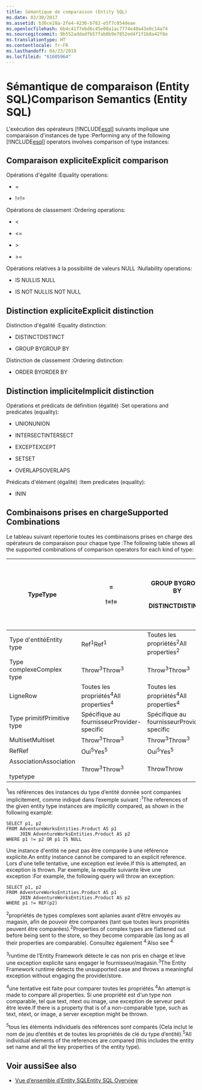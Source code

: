 ```yaml
---
title: Sémantique de comparaison (Entity SQL)
ms.date: 03/30/2017
ms.assetid: b36ce28a-2fe4-4236-b782-e5f7c054deae
ms.openlocfilehash: 6b4c4177ebd6c45e00a1ac7774e40a43e0c14a74
ms.sourcegitcommit: 9b552addadfb57fab0b9e7852ed4f1f1b8a42f8e
ms.translationtype: HT
ms.contentlocale: fr-FR
ms.lasthandoff: 04/23/2019
ms.locfileid: "61605964"
---
```

# <a name="comparison-semantics-entity-sql"></a><span data-ttu-id="824cd-102">Sémantique de comparaison (Entity SQL)</span><span class="sxs-lookup"><span data-stu-id="824cd-102">Comparison Semantics (Entity SQL)</span></span>
<span data-ttu-id="824cd-103">L'exécution des opérateurs [!INCLUDE[esql](../../../../../../includes/esql-md.md)] suivants implique une comparaison d'instances de type :</span><span class="sxs-lookup"><span data-stu-id="824cd-103">Performing any of the following [!INCLUDE[esql](../../../../../../includes/esql-md.md)] operators involves comparison of type instances:</span></span>  
  
## <a name="explicit-comparison"></a><span data-ttu-id="824cd-104">Comparaison explicite</span><span class="sxs-lookup"><span data-stu-id="824cd-104">Explicit comparison</span></span>  
 <span data-ttu-id="824cd-105">Opérations d'égalité :</span><span class="sxs-lookup"><span data-stu-id="824cd-105">Equality operations:</span></span>  
  
- =  
  
- <span data-ttu-id="824cd-106">!=</span><span class="sxs-lookup"><span data-stu-id="824cd-106">!=</span></span>  
  
 <span data-ttu-id="824cd-107">Opérations de classement :</span><span class="sxs-lookup"><span data-stu-id="824cd-107">Ordering operations:</span></span>  
  
- <  
  
- \<=  
  
- \>  
  
- \>=  
  
 <span data-ttu-id="824cd-108">Opérations relatives à la possibilité de valeurs NULL :</span><span class="sxs-lookup"><span data-stu-id="824cd-108">Nullability operations:</span></span>  
  
- <span data-ttu-id="824cd-109">IS NULL</span><span class="sxs-lookup"><span data-stu-id="824cd-109">IS NULL</span></span>  
  
- <span data-ttu-id="824cd-110">IS NOT NULL</span><span class="sxs-lookup"><span data-stu-id="824cd-110">IS NOT NULL</span></span>  
  
## <a name="explicit-distinction"></a><span data-ttu-id="824cd-111">Distinction explicite</span><span class="sxs-lookup"><span data-stu-id="824cd-111">Explicit distinction</span></span>  
 <span data-ttu-id="824cd-112">Distinction d'égalité :</span><span class="sxs-lookup"><span data-stu-id="824cd-112">Equality distinction:</span></span>  
  
- <span data-ttu-id="824cd-113">DISTINCT</span><span class="sxs-lookup"><span data-stu-id="824cd-113">DISTINCT</span></span>  
  
- <span data-ttu-id="824cd-114">GROUP BY</span><span class="sxs-lookup"><span data-stu-id="824cd-114">GROUP BY</span></span>  
  
 <span data-ttu-id="824cd-115">Distinction de classement :</span><span class="sxs-lookup"><span data-stu-id="824cd-115">Ordering distinction:</span></span>  
  
- <span data-ttu-id="824cd-116">ORDER BY</span><span class="sxs-lookup"><span data-stu-id="824cd-116">ORDER BY</span></span>  
  
## <a name="implicit-distinction"></a><span data-ttu-id="824cd-117">Distinction implicite</span><span class="sxs-lookup"><span data-stu-id="824cd-117">Implicit distinction</span></span>  
 <span data-ttu-id="824cd-118">Opérations et prédicats de définition (égalité) :</span><span class="sxs-lookup"><span data-stu-id="824cd-118">Set operations and predicates (equality):</span></span>  
  
- <span data-ttu-id="824cd-119">UNION</span><span class="sxs-lookup"><span data-stu-id="824cd-119">UNION</span></span>  
  
- <span data-ttu-id="824cd-120">INTERSECT</span><span class="sxs-lookup"><span data-stu-id="824cd-120">INTERSECT</span></span>  
  
- <span data-ttu-id="824cd-121">EXCEPT</span><span class="sxs-lookup"><span data-stu-id="824cd-121">EXCEPT</span></span>  
  
- <span data-ttu-id="824cd-122">SET</span><span class="sxs-lookup"><span data-stu-id="824cd-122">SET</span></span>  
  
- <span data-ttu-id="824cd-123">OVERLAPS</span><span class="sxs-lookup"><span data-stu-id="824cd-123">OVERLAPS</span></span>  
  
 <span data-ttu-id="824cd-124">Prédicats d'élément (égalité) :</span><span class="sxs-lookup"><span data-stu-id="824cd-124">Item predicates (equality):</span></span>  
  
- <span data-ttu-id="824cd-125">IN</span><span class="sxs-lookup"><span data-stu-id="824cd-125">IN</span></span>  
  
## <a name="supported-combinations"></a><span data-ttu-id="824cd-126">Combinaisons prises en charge</span><span class="sxs-lookup"><span data-stu-id="824cd-126">Supported Combinations</span></span>  
 <span data-ttu-id="824cd-127">Le tableau suivant répertorie toutes les combinaisons prises en charge des opérateurs de comparaison pour chaque type :</span><span class="sxs-lookup"><span data-stu-id="824cd-127">The following table shows all the supported combinations of comparison operators for each kind of type:</span></span>  
  
|<span data-ttu-id="824cd-128">**Type**</span><span class="sxs-lookup"><span data-stu-id="824cd-128">**Type**</span></span>|**=**<br /><br /> <span data-ttu-id="824cd-129">**\!=**</span><span class="sxs-lookup"><span data-stu-id="824cd-129">**!=**</span></span>|<span data-ttu-id="824cd-130">**GROUP BY**</span><span class="sxs-lookup"><span data-stu-id="824cd-130">**GROUP BY**</span></span><br /><br /> <span data-ttu-id="824cd-131">**DISTINCT**</span><span class="sxs-lookup"><span data-stu-id="824cd-131">**DISTINCT**</span></span>|<span data-ttu-id="824cd-132">**UNION**</span><span class="sxs-lookup"><span data-stu-id="824cd-132">**UNION**</span></span><br /><br /> <span data-ttu-id="824cd-133">**INTERSECT**</span><span class="sxs-lookup"><span data-stu-id="824cd-133">**INTERSECT**</span></span><br /><br /> <span data-ttu-id="824cd-134">**EXCEPT**</span><span class="sxs-lookup"><span data-stu-id="824cd-134">**EXCEPT**</span></span><br /><br /> <span data-ttu-id="824cd-135">**SET**</span><span class="sxs-lookup"><span data-stu-id="824cd-135">**SET**</span></span><br /><br /> <span data-ttu-id="824cd-136">**OVERLAPS**</span><span class="sxs-lookup"><span data-stu-id="824cd-136">**OVERLAPS**</span></span>|<span data-ttu-id="824cd-137">**IN**</span><span class="sxs-lookup"><span data-stu-id="824cd-137">**IN**</span></span>|<span data-ttu-id="824cd-138">**<   <=**</span><span class="sxs-lookup"><span data-stu-id="824cd-138">**<   <=**</span></span><br /><br /> <span data-ttu-id="824cd-139">**>   >=**</span><span class="sxs-lookup"><span data-stu-id="824cd-139">**>   >=**</span></span>|<span data-ttu-id="824cd-140">**ORDER BY**</span><span class="sxs-lookup"><span data-stu-id="824cd-140">**ORDER BY**</span></span>|<span data-ttu-id="824cd-141">**A LA VALEUR NULL**</span><span class="sxs-lookup"><span data-stu-id="824cd-141">**IS NULL**</span></span><br /><br /> <span data-ttu-id="824cd-142">**N’EST PAS NULL**</span><span class="sxs-lookup"><span data-stu-id="824cd-142">**IS NOT NULL**</span></span>|  
|-|-|-|-|-|-|-|-|  
|<span data-ttu-id="824cd-143">Type d'entité</span><span class="sxs-lookup"><span data-stu-id="824cd-143">Entity type</span></span>|<span data-ttu-id="824cd-144">Ref<sup>1</sup></span><span class="sxs-lookup"><span data-stu-id="824cd-144">Ref<sup>1</sup></span></span>|<span data-ttu-id="824cd-145">Toutes les propriétés<sup>2</sup></span><span class="sxs-lookup"><span data-stu-id="824cd-145">All properties<sup>2</sup></span></span>|<span data-ttu-id="824cd-146">Toutes les propriétés<sup>2</sup></span><span class="sxs-lookup"><span data-stu-id="824cd-146">All properties<sup>2</sup></span></span>|<span data-ttu-id="824cd-147">Toutes les propriétés<sup>2</sup></span><span class="sxs-lookup"><span data-stu-id="824cd-147">All properties<sup>2</sup></span></span>|<span data-ttu-id="824cd-148">Throw<sup>3</sup></span><span class="sxs-lookup"><span data-stu-id="824cd-148">Throw<sup>3</sup></span></span>|<span data-ttu-id="824cd-149">Throw<sup>3</sup></span><span class="sxs-lookup"><span data-stu-id="824cd-149">Throw<sup>3</sup></span></span>|<span data-ttu-id="824cd-150">Ref<sup>1</sup></span><span class="sxs-lookup"><span data-stu-id="824cd-150">Ref<sup>1</sup></span></span>|  
|<span data-ttu-id="824cd-151">Type complexe</span><span class="sxs-lookup"><span data-stu-id="824cd-151">Complex type</span></span>|<span data-ttu-id="824cd-152">Throw<sup>3</sup></span><span class="sxs-lookup"><span data-stu-id="824cd-152">Throw<sup>3</sup></span></span>|<span data-ttu-id="824cd-153">Throw<sup>3</sup></span><span class="sxs-lookup"><span data-stu-id="824cd-153">Throw<sup>3</sup></span></span>|<span data-ttu-id="824cd-154">Throw<sup>3</sup></span><span class="sxs-lookup"><span data-stu-id="824cd-154">Throw<sup>3</sup></span></span>|<span data-ttu-id="824cd-155">Throw<sup>3</sup></span><span class="sxs-lookup"><span data-stu-id="824cd-155">Throw<sup>3</sup></span></span>|<span data-ttu-id="824cd-156">Throw<sup>3</sup></span><span class="sxs-lookup"><span data-stu-id="824cd-156">Throw<sup>3</sup></span></span>|<span data-ttu-id="824cd-157">Throw<sup>3</sup></span><span class="sxs-lookup"><span data-stu-id="824cd-157">Throw<sup>3</sup></span></span>|<span data-ttu-id="824cd-158">Throw<sup>3</sup></span><span class="sxs-lookup"><span data-stu-id="824cd-158">Throw<sup>3</sup></span></span>|  
|<span data-ttu-id="824cd-159">Ligne</span><span class="sxs-lookup"><span data-stu-id="824cd-159">Row</span></span>|<span data-ttu-id="824cd-160">Toutes les propriétés<sup>4</sup></span><span class="sxs-lookup"><span data-stu-id="824cd-160">All properties<sup>4</sup></span></span>|<span data-ttu-id="824cd-161">Toutes les propriétés<sup>4</sup></span><span class="sxs-lookup"><span data-stu-id="824cd-161">All properties<sup>4</sup></span></span>|<span data-ttu-id="824cd-162">Toutes les propriétés<sup>4</sup></span><span class="sxs-lookup"><span data-stu-id="824cd-162">All properties<sup>4</sup></span></span>|<span data-ttu-id="824cd-163">Throw<sup>3</sup></span><span class="sxs-lookup"><span data-stu-id="824cd-163">Throw<sup>3</sup></span></span>|<span data-ttu-id="824cd-164">Throw<sup>3</sup></span><span class="sxs-lookup"><span data-stu-id="824cd-164">Throw<sup>3</sup></span></span>|<span data-ttu-id="824cd-165">Toutes les propriétés<sup>4</sup></span><span class="sxs-lookup"><span data-stu-id="824cd-165">All properties<sup>4</sup></span></span>|<span data-ttu-id="824cd-166">Throw<sup>3</sup></span><span class="sxs-lookup"><span data-stu-id="824cd-166">Throw<sup>3</sup></span></span>|  
|<span data-ttu-id="824cd-167">Type primitif</span><span class="sxs-lookup"><span data-stu-id="824cd-167">Primitive type</span></span>|<span data-ttu-id="824cd-168">Spécifique au fournisseur</span><span class="sxs-lookup"><span data-stu-id="824cd-168">Provider-specific</span></span>|<span data-ttu-id="824cd-169">Spécifique au fournisseur</span><span class="sxs-lookup"><span data-stu-id="824cd-169">Provider-specific</span></span>|<span data-ttu-id="824cd-170">Spécifique au fournisseur</span><span class="sxs-lookup"><span data-stu-id="824cd-170">Provider-specific</span></span>|<span data-ttu-id="824cd-171">Spécifique au fournisseur</span><span class="sxs-lookup"><span data-stu-id="824cd-171">Provider-specific</span></span>|<span data-ttu-id="824cd-172">Spécifique au fournisseur</span><span class="sxs-lookup"><span data-stu-id="824cd-172">Provider-specific</span></span>|<span data-ttu-id="824cd-173">Spécifique au fournisseur</span><span class="sxs-lookup"><span data-stu-id="824cd-173">Provider-specific</span></span>|<span data-ttu-id="824cd-174">Spécifique au fournisseur</span><span class="sxs-lookup"><span data-stu-id="824cd-174">Provider-specific</span></span>|  
|<span data-ttu-id="824cd-175">Multiset</span><span class="sxs-lookup"><span data-stu-id="824cd-175">Multiset</span></span>|<span data-ttu-id="824cd-176">Throw<sup>3</sup></span><span class="sxs-lookup"><span data-stu-id="824cd-176">Throw<sup>3</sup></span></span>|<span data-ttu-id="824cd-177">Throw<sup>3</sup></span><span class="sxs-lookup"><span data-stu-id="824cd-177">Throw<sup>3</sup></span></span>|<span data-ttu-id="824cd-178">Throw<sup>3</sup></span><span class="sxs-lookup"><span data-stu-id="824cd-178">Throw<sup>3</sup></span></span>|<span data-ttu-id="824cd-179">Throw<sup>3</sup></span><span class="sxs-lookup"><span data-stu-id="824cd-179">Throw<sup>3</sup></span></span>|<span data-ttu-id="824cd-180">Throw<sup>3</sup></span><span class="sxs-lookup"><span data-stu-id="824cd-180">Throw<sup>3</sup></span></span>|<span data-ttu-id="824cd-181">Throw<sup>3</sup></span><span class="sxs-lookup"><span data-stu-id="824cd-181">Throw<sup>3</sup></span></span>|<span data-ttu-id="824cd-182">Throw<sup>3</sup></span><span class="sxs-lookup"><span data-stu-id="824cd-182">Throw<sup>3</sup></span></span>|  
|<span data-ttu-id="824cd-183">Ref</span><span class="sxs-lookup"><span data-stu-id="824cd-183">Ref</span></span>|<span data-ttu-id="824cd-184">Oui<sup>5</sup></span><span class="sxs-lookup"><span data-stu-id="824cd-184">Yes<sup>5</sup></span></span>|<span data-ttu-id="824cd-185">Oui<sup>5</sup></span><span class="sxs-lookup"><span data-stu-id="824cd-185">Yes<sup>5</sup></span></span>|<span data-ttu-id="824cd-186">Oui<sup>5</sup></span><span class="sxs-lookup"><span data-stu-id="824cd-186">Yes<sup>5</sup></span></span>|<span data-ttu-id="824cd-187">Oui<sup>5</sup></span><span class="sxs-lookup"><span data-stu-id="824cd-187">Yes<sup>5</sup></span></span>|<span data-ttu-id="824cd-188">Throw</span><span class="sxs-lookup"><span data-stu-id="824cd-188">Throw</span></span>|<span data-ttu-id="824cd-189">Throw</span><span class="sxs-lookup"><span data-stu-id="824cd-189">Throw</span></span>|<span data-ttu-id="824cd-190">Oui<sup>5</sup></span><span class="sxs-lookup"><span data-stu-id="824cd-190">Yes<sup>5</sup></span></span>|  
|<span data-ttu-id="824cd-191">Association</span><span class="sxs-lookup"><span data-stu-id="824cd-191">Association</span></span><br /><br /> <span data-ttu-id="824cd-192">type</span><span class="sxs-lookup"><span data-stu-id="824cd-192">type</span></span>|<span data-ttu-id="824cd-193">Throw<sup>3</sup></span><span class="sxs-lookup"><span data-stu-id="824cd-193">Throw<sup>3</sup></span></span>|<span data-ttu-id="824cd-194">Throw</span><span class="sxs-lookup"><span data-stu-id="824cd-194">Throw</span></span>|<span data-ttu-id="824cd-195">Throw</span><span class="sxs-lookup"><span data-stu-id="824cd-195">Throw</span></span>|<span data-ttu-id="824cd-196">Throw</span><span class="sxs-lookup"><span data-stu-id="824cd-196">Throw</span></span>|<span data-ttu-id="824cd-197">Throw<sup>3</sup></span><span class="sxs-lookup"><span data-stu-id="824cd-197">Throw<sup>3</sup></span></span>|<span data-ttu-id="824cd-198">Throw<sup>3</sup></span><span class="sxs-lookup"><span data-stu-id="824cd-198">Throw<sup>3</sup></span></span>|<span data-ttu-id="824cd-199">Throw<sup>3</sup></span><span class="sxs-lookup"><span data-stu-id="824cd-199">Throw<sup>3</sup></span></span>|  
  
 <span data-ttu-id="824cd-200"><sup>1</sup>les références des instances du type d’entité donnée sont comparées implicitement, comme indiqué dans l’exemple suivant :</span><span class="sxs-lookup"><span data-stu-id="824cd-200"><sup>1</sup>The references of the given entity type instances are implicitly compared, as shown in the following example:</span></span>  
  
```  
SELECT p1, p2   
FROM AdventureWorksEntities.Product AS p1   
     JOIN AdventureWorksEntities.Product AS p2   
WHERE p1 != p2 OR p1 IS NULL  
```  
  
 <span data-ttu-id="824cd-201">Une instance d'entité ne peut pas être comparée à une référence explicite.</span><span class="sxs-lookup"><span data-stu-id="824cd-201">An entity instance cannot be compared to an explicit reference.</span></span> <span data-ttu-id="824cd-202">Lors d'une telle tentative, une exception est levée.</span><span class="sxs-lookup"><span data-stu-id="824cd-202">If this is attempted, an exception is thrown.</span></span> <span data-ttu-id="824cd-203">Par exemple, la requête suivante lève une exception :</span><span class="sxs-lookup"><span data-stu-id="824cd-203">For example, the following query will throw an exception:</span></span>  
  
```  
SELECT p1, p2   
FROM AdventureWorksEntities.Product AS p1   
     JOIN AdventureWorksEntities.Product AS p2   
WHERE p1 != REF(p2)  
```  
  
 <span data-ttu-id="824cd-204"><sup>2</sup>propriétés de types complexes sont aplanies avant d’être envoyés au magasin, afin de pouvoir être comparées (tant que toutes leurs propriétés peuvent être comparées).</span><span class="sxs-lookup"><span data-stu-id="824cd-204"><sup>2</sup>Properties of complex types are flattened out before being sent to the store, so they become comparable (as long as all their properties are comparable).</span></span> <span data-ttu-id="824cd-205">Consultez également <sup>4.</sup></span><span class="sxs-lookup"><span data-stu-id="824cd-205">Also see <sup>4.</sup></span></span>  
  
 <span data-ttu-id="824cd-206"><sup>3</sup>runtime de l’Entity Framework détecte le cas non pris en charge et lève une exception explicite sans engager le fournisseur/magasin.</span><span class="sxs-lookup"><span data-stu-id="824cd-206"><sup>3</sup>The Entity Framework runtime detects the unsupported case and throws a meaningful exception without engaging the provider/store.</span></span>  
  
 <span data-ttu-id="824cd-207"><sup>4</sup>une tentative est faite pour comparer toutes les propriétés.</span><span class="sxs-lookup"><span data-stu-id="824cd-207"><sup>4</sup>An attempt is made to compare all properties.</span></span> <span data-ttu-id="824cd-208">Si une propriété est d'un type non comparable, tel que text, ntext ou image, une exception de serveur peut être levée.</span><span class="sxs-lookup"><span data-stu-id="824cd-208">If there is a property that is of a non-comparable type, such as text, ntext, or image, a server exception might be thrown.</span></span>  
  
 <span data-ttu-id="824cd-209"><sup>5</sup>tous les éléments individuels des références sont comparés (Cela inclut le nom de jeu d’entités et de toutes les propriétés de clé du type d’entité).</span><span class="sxs-lookup"><span data-stu-id="824cd-209"><sup>5</sup>All individual elements of the references are compared (this includes the entity set name and all the key properties of the entity type).</span></span>  
  
## <a name="see-also"></a><span data-ttu-id="824cd-210">Voir aussi</span><span class="sxs-lookup"><span data-stu-id="824cd-210">See also</span></span>

- [<span data-ttu-id="824cd-211">Vue d’ensemble d’Entity SQL</span><span class="sxs-lookup"><span data-stu-id="824cd-211">Entity SQL Overview</span></span>](../../../../../../docs/framework/data/adonet/ef/language-reference/entity-sql-overview.md)
